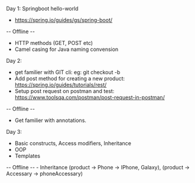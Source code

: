 
Day 1: Springboot hello-world
  - https://spring.io/guides/gs/spring-boot/

  -- Offline --
  - HTTP methods (GET, POST etc)
  - Camel casing for Java naming convension

Day 2:
  - get familier with GIT cli: eg: git checkout -b <branch>
  - Add post method for creating a new product: 
    https://spring.io/guides/tutorials/rest/
  - Setup post request on postman and test: https://www.toolsqa.com/postman/post-request-in-postman/

-- Offline --
  - Get familier with annotations.

Day 3:
  - Basic constructs, Access modifiers, Inheritance
  - OOP
  - Templates


  -- Offline --
    - Inheritance (product -> Phone -> IPhone, Galaxy), (product -> Accessary -> phoneAccessary)